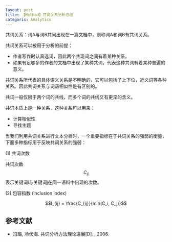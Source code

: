 ```yaml
---
layout: post
title: 【Method】共词关系分析总结
categoris: Analytics
---
```


共词关系：词A与词B共同出现在一篇文档中，则称词A和词B有共词关系。

共词关系可以被用于分析的前提：
- 作者写作时认真选词，因此两个共现词之间有着某种关系。
- 如果有足够多的作者的文档中出现了某种共词，代表这种共词有着某种普遍的意义。

共词关系所代表的具体语义关系是不明确的，它可以包括了上下位，近义词等各种关系。因此共词关系与词语相似性是有区别的。

共词一般仅限于两个词的共线，而多个词的共线又有更深的含义。

共词本质上是一种关系，这种关系可以用来：
- 计算相似性
- 寻找主题

当我们利用共词关系进行文本分析时，一个重要指标在于共词关系的强弱的衡量，下面多种指标用于反映共词关系的强弱：

(1) 共词次数

共词次数$$C_{ij}$$表示关键词i与关键词j在同一语料中出现的次数。

(2) 包容指数 (inclusion index)

$$I_{ij} = \frac{C_{ij}}{min(C_i, C_j)}$$




## 参考文献
- 冯璐, 冷伏海. 共词分析方法理论进展[D]. , 2006.